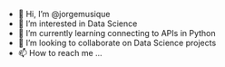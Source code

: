 - 👋 Hi, I’m @jorgemusique
- 👀 I’m interested in Data Science
- 🌱 I’m currently learning connecting to APIs in Python
- 💞️ I’m looking to collaborate on Data Science projects
- 📫 How to reach me ...

<!---
jorgemusique/jorgemusique is a ✨ special ✨ repository because its `README.md` (this file) appears on your GitHub profile.
You can click the Preview link to take a look at your changes.
--->
